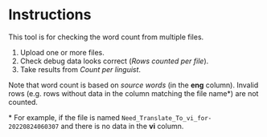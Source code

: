# Instructions

This tool is for checking the word count from multiple files.

1. Upload one or more files.
2. Check debug data looks correct (_Rows counted per file_).
3. Take results from _Count per linguist_.

Note that word count is based on _source words_ (in the **eng** column). Invalid rows (e.g. rows without data in the column matching the file name&ast;) are not counted.

&ast; For example, if the file is named `Need_Translate_To_vi_for-20220824060307` and there is no data in the **vi** column.
